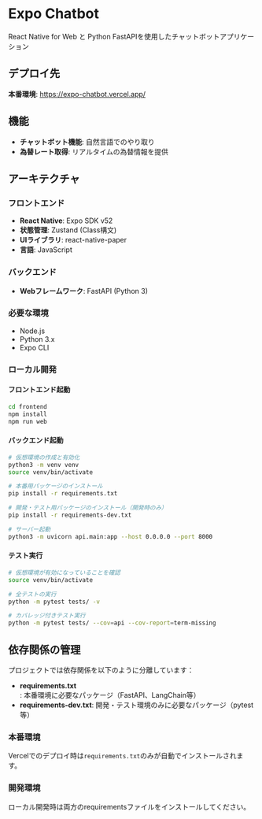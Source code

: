 # Expo Chatbot

React Native for Web と Python FastAPIを使用したチャットボットアプリケーション

## デプロイ先

**本番環境**: https://expo-chatbot.vercel.app/

## 機能

- **チャットボット機能**: 自然言語でのやり取り
- **為替レート取得**: リアルタイムの為替情報を提供

## アーキテクチャ

### フロントエンド
- **React Native**: Expo SDK v52
- **状態管理**: Zustand (Class構文)
- **UIライブラリ**: react-native-paper
- **言語**: JavaScript

### バックエンド
- **Webフレームワーク**: FastAPI (Python 3)

### 必要な環境
- Node.js
- Python 3.x
- Expo CLI

### ローカル開発

#### フロントエンド起動
```bash
cd frontend
npm install
npm run web
```

#### バックエンド起動
```bash
# 仮想環境の作成と有効化
python3 -m venv venv
source venv/bin/activate

# 本番用パッケージのインストール
pip install -r requirements.txt

# 開発・テスト用パッケージのインストール（開発時のみ）
pip install -r requirements-dev.txt

# サーバー起動
python3 -m uvicorn api.main:app --host 0.0.0.0 --port 8000
```

#### テスト実行
```bash
# 仮想環境が有効になっていることを確認
source venv/bin/activate

# 全テストの実行
python -m pytest tests/ -v

# カバレッジ付きテスト実行
python -m pytest tests/ --cov=api --cov-report=term-missing
```

## 依存関係の管理

プロジェクトでは依存関係を以下のように分離しています：

- **requirements.txt**: 本番環境に必要なパッケージ（FastAPI、LangChain等）
- **requirements-dev.txt**: 開発・テスト環境のみに必要なパッケージ（pytest等）

### 本番環境
Vercelでのデプロイ時は`requirements.txt`のみが自動でインストールされます。

### 開発環境
ローカル開発時は両方のrequirementsファイルをインストールしてください。
